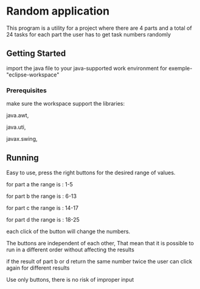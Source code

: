 # Random application

This program is a utility for a project where there are 4 parts and a total of 24 tasks for each part the user has to get task numbers randomly

## Getting Started

import the java file to your java-supported work environment 
for exemple- "eclipse-workspace"


### Prerequisites

make sure the workspace support the libraries: 

java.awt,

java.uti,

javax.swing,



## Running 

Easy to use, press the right buttons for the desired range of values.

for part a the range is : 1-5

for part b the range is : 6-13

for part c the range is : 14-17

for part d the range is : 18-25

each click of the button will change the numbers.

The buttons are independent of each other,
That mean that it is possible to run in a different order without affecting the results

if the result of part b or d return the same number twice the user can click again for different results

Use only buttons, there is no risk of improper input







